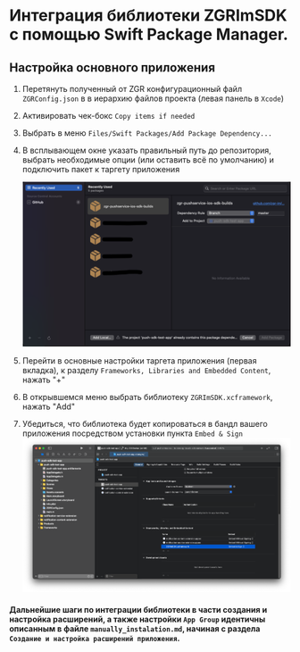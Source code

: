 # Интеграция библиотеки ZGRImSDK c помощью Swift Package Manager.


## Настройка основного приложения


1. Перетянуть полученный от ZGR конфигурационный файл `ZGRConfig.json` в  в иерархию файлов проекта (левая панель в `Xcode`)
2. Активировать чек-бокс `Copy items if needed`
3. Выбрать в меню `Files/Swift Packages/Add Package Dependency...`
4. В всплывающем окне указать правильный путь до репозитория, выбрать необходимые опции (или оставить всё по умолчанию) и подключить пакет к таргету приложения   

    ![Правильный путь к репозиторию](./Image_8.png)


5. Перейти в основные настройки таргета приложения (первая вкладка), к разделу `Frameworks, Libraries and Embedded Content`, нажать "+"
6. В открывшемся меню выбрать библиотеку `ZGRImSDK.xcframework`, нажать "Add"
7. Убедиться, что библиотека будет копироваться в бандл вашего приложения посредством установки пункта `Embed & Sign`
    ![Изображение 1](./Image_1.png)
    

#### Дальнейшие шаги по интеграции библиотеки в части создания и настройка расширений, а также настройки  `App Group` идентичны описанным в файле `manually_instalation.md`, начиная с раздела  `Создание и настройка расширений приложения`.

